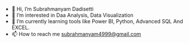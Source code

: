 - 👋 Hi, I’m Subrahmanyam Dadisetti
- 👀 I’m interested in Daa Analysis, Data Visualization
- 🌱 I’m currently learning tools like Power BI, Python, Advanced SQL And EXCEL.
- 📫 How to reach me subrahmanyam4999@gmail.com

<!---
Subhash4999/Subhash4999 is a ✨ special ✨ repository because its `README.md` (this file) appears on your GitHub profile.
You can click the Preview link to take a look at your changes.
--->
